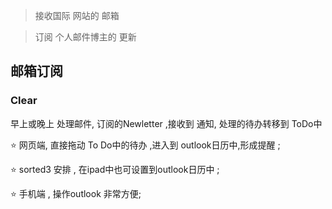 > 接收国际  网站的 邮箱 

> 订阅  个人邮件博主的 更新





## 邮箱订阅



### Clear





早上或晚上  处理邮件, 订阅的Newletter ,接收到 通知, 处理的待办转移到 ToDo中 

:star: 网页端, 直接拖动  To Do中的待办 ,进入到 outlook日历中,形成提醒 ;

:star: sorted3 安排 , 在ipad中也可设置到outlook日历中 ;

:star: 手机端 , 操作outlook 非常方便;